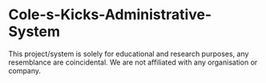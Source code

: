 # Cole-s-Kicks-Administrative-System
This project/system is solely for educational and research purposes, any resemblance are coincidental. We are not affiliated with any organisation or company. 